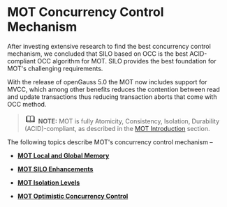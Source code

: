 # MOT Concurrency Control Mechanism<a name="EN-US_TOPIC_0270171515"></a>

After investing extensive research to find the best concurrency control mechanism, we concluded that SILO based on OCC is the best ACID-compliant OCC algorithm for MOT. SILO provides the best foundation for MOT's challenging requirements.

With the release of openGauss 5.0 the MOT now includes support for MVCC, which among other benefits reduces the contention between read and update transactions thus reducing transaction aborts that come with OCC method.

>![](public_sys-resources/icon-note.gif) **NOTE:** 
>MOT is fully Atomicity, Consistency, Isolation, Durability \(ACID\)-compliant, as described in the  [MOT Introduction](mot-introduction.md)  section.

The following topics describe MOT's concurrency control mechanism –

-   **[MOT Local and Global Memory](mot-local-and-global-memory.md)**  

-   **[MOT SILO Enhancements](mot-silo-enhancements.md)**  

-   **[MOT Isolation Levels](mot-isolation-levels.md)**  

-   **[MOT Optimistic Concurrency Control](mot-optimistic-concurrency-control.md)**  


